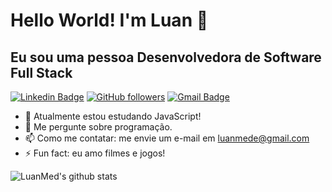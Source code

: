 <h1>Hello World! I'm Luan 👋</h1>

<h2>Eu sou uma pessoa Desenvolvedora de Software Full Stack</h2>

[![Linkedin Badge](https://img.shields.io/badge/-LuanMed-blue?style=flat-square&logo=Linkedin&logoColor=white&link=https://www.linkedin.com/in/luan-medeiros-alves/)](https://www.linkedin.com/in/luan-medeiros-alves/)
[![GitHub followers](https://img.shields.io/github/followers/LuanMed?label=Follow&style=social)](https://github.com/LuanMed/?tab=follow)
[![Gmail Badge](https://img.shields.io/badge/-luanmede@gmail.com-c14438?style=flat-square&logo=Gmail&logoColor=white&link=mailto:luanmede@gmail.com)](mailto:luanmede@gmail.com)

<!--
**LuanMed/LuanMed** is a ✨ _special_ ✨ repository because its `README.md` (this file) appears on your GitHub profile.

Here are some ideas to get you started:

- 🔭 I’m currently working on ...
- 🌱 I’m currently learning ...
- 👯 I’m looking to collaborate on ...
- 🤔 I’m looking for help with ...
- 💬 Ask me about ...
- 📫 How to reach me: ...
- 😄 Pronouns: ...
- ⚡ Fun fact: ...

-->

- 🌱 Atualmente estou estudando JavaScript!
- 💬 Me pergunte sobre programação.
- 📫 Como me contatar: me envie um e-mail em luanmede@gmail.com
- ⚡ Fun fact: eu amo filmes e jogos!

![LuanMed's github stats](https://github-readme-stats.vercel.app/api?username=LuanMed&show_icons=true)
